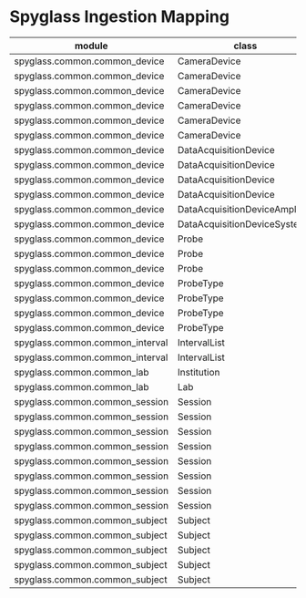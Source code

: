 # Spyglass Ingestion Mapping

| module | class | source_nwb_object_type | object_selector | table_key | maps_to | is_callable |
|---|---|---|---|---|---|---|
| spyglass.common.common_device | CameraDevice | CameraDevice | self | camera_id | CameraDevice.get_camera_id | True |
| spyglass.common.common_device | CameraDevice | CameraDevice | self | camera_name | camera_name | False |
| spyglass.common.common_device | CameraDevice | CameraDevice | self | lens | lens | False |
| spyglass.common.common_device | CameraDevice | CameraDevice | self | manufacturer | manufacturer | False |
| spyglass.common.common_device | CameraDevice | CameraDevice | self | meters_per_pixel | meters_per_pixel | False |
| spyglass.common.common_device | CameraDevice | CameraDevice | self | model | model | False |
| spyglass.common.common_device | DataAcquisitionDevice | DataAcqDevice | self | adc_circuit | adc_circuit | False |
| spyglass.common.common_device | DataAcquisitionDevice | DataAcqDevice | self | data_acquisition_device_amplifier | amplifier | False |
| spyglass.common.common_device | DataAcquisitionDevice | DataAcqDevice | self | data_acquisition_device_name | name | False |
| spyglass.common.common_device | DataAcquisitionDevice | DataAcqDevice | self | data_acquisition_device_system | system | False |
| spyglass.common.common_device | DataAcquisitionDeviceAmplifier | DataAcqDevice | self | data_acquisition_device_amplifier | amplifier | False |
| spyglass.common.common_device | DataAcquisitionDeviceSystem | DataAcqDevice | self | data_acquisition_device_system | system | False |
| spyglass.common.common_device | Probe | Probe | self | contact_side_numbering | Probe.contact_side_numbering_as_string | True |
| spyglass.common.common_device | Probe | Probe | self | probe_id | probe_type | False |
| spyglass.common.common_device | Probe | Probe | self | probe_type | probe_type | False |
| spyglass.common.common_device | ProbeType | Probe | self | manufacturer | manufacturer | False |
| spyglass.common.common_device | ProbeType | Probe | self | num_shanks | ProbeType.get_num_shanks | True |
| spyglass.common.common_device | ProbeType | Probe | self | probe_description | probe_description | False |
| spyglass.common.common_device | ProbeType | Probe | self | probe_type | probe_type | False |
| spyglass.common.common_interval | IntervalList | TimeIntervals | self | interval_list_name | IntervalList.interval_name_from_tags | True |
| spyglass.common.common_interval | IntervalList | TimeIntervals | self | valid_times | IntervalList.interval_from_start_stop_time | True |
| spyglass.common.common_lab | Institution | NWBFile | self | institution_name | institution | False |
| spyglass.common.common_lab | Lab | NWBFile | self | lab_name | lab | False |
| spyglass.common.common_session | Session | NWBFile | self | experiment_description | experiment_description | False |
| spyglass.common.common_session | Session | NWBFile | self | institution_name | institution | False |
| spyglass.common.common_session | Session | NWBFile | self | lab_name | lab | False |
| spyglass.common.common_session | Session | NWBFile | self | session_description | session_description | False |
| spyglass.common.common_session | Session | NWBFile | self | session_id | session_id | False |
| spyglass.common.common_session | Session | NWBFile | self | session_start_time | session_start_time | False |
| spyglass.common.common_session | Session | NWBFile | self | timestamps_reference_time | timestamps_reference_time | False |
| spyglass.common.common_session | Session | NWBFile | subject | subject_id | subject_id | False |
| spyglass.common.common_subject | Subject | Subject | self | age | age | False |
| spyglass.common.common_subject | Subject | Subject | self | description | description | False |
| spyglass.common.common_subject | Subject | Subject | self | genotype | genotype | False |
| spyglass.common.common_subject | Subject | Subject | self | species | Subject.standardized_sex_string | True |
| spyglass.common.common_subject | Subject | Subject | self | subject_id | subject_id | False |

